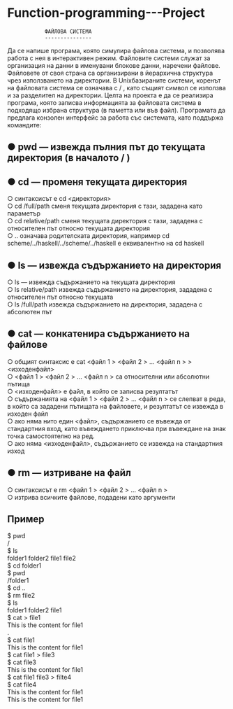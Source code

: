 # Function-programming---Project

                ФАЙЛОВА СИСТЕМА
                ---------------
Да се напише програма, която симулира файлова система, и позволява работа с нея в
интерактивен режим.
Файловите системи служат за организация на данни в именувани блокове данни,
наречени файлове. Файловете от своя страна са организирани в йерархична структура
чрез използването на директории. В Unixбазираните
системи, коренът на файловата система се означава с / , като същият символ се използва и за разделител на директории.
Целта на проекта е да се реализира програма, която записва информацията за
файловата система в подходящо избрана структура (в паметта или във файл).
Програмата да предлага конзолен интерфейс за работа със системата, като поддържа
командите:

● pwd — извежда пълния път до текущата директория (в началото / )
-----------------------------------------------------------------

● cd — променя текущата директория
-----------------------------------
○ синтаксисът е cd <директория>  
○ cd /full/path сменя текущата директория с тази, зададена като
параметър  
○ cd relative/path сменя текущата директория с тази, зададена с
относителен път относно текущата директория  
○ .. означава родителската директория, например cd
scheme/../haskell/../scheme/../haskell е еквивалентно на cd
haskell  

● ls — извежда съдържанието на директория
------------------------------------------
○ ls — извежда съдържанието на текущата директория  
○ ls relative/path извежда съдържанието на директория, зададена с  
относителен път относно текущата  
○ ls /full/path извежда съдържанието на директория, зададена с
абсолютен път  

● cat — конкатенира съдържанието на файлове
--------------------------------------------
○ общият синтаксис е cat <файл 1 > <файл 2 > … <файл n > > <изходенфайл>  
○ <файл 1 > <файл 2 > … <файл n > са относителни или абсолютни пътища  
○ <изходенфайл> е файл, в който се записва резултатът  
○ съдържанията на <файл 1 > <файл 2 > … <файл n > се слепват в реда, в който са
зададени пътищата на файловете, и резултатът се извежда в изходен файл  
○ ако няма нито един <файл>, съдържанието се въвежда от стандартния вход,
като въвеждането приключва при въвеждане на знак точка самостоятелно на
ред.  
○ ако няма <изходенфайл>,
съдържанието се извежда на стандартния изход  

● rm — изтриване на файл
--------------------------
○ синтаксисът е rm <файл 1 > <файл 2 > … <файл n >  
○ изтрива всичките файлове, подадени като аргументи  

Пример
------
$ pwd  
/  
$ ls  
folder1 folder2 file1 file2  
$ cd folder1  
$ pwd  
/folder1  
$ cd ..  
$ rm file2  
$ ls  
folder1 folder2 file1  
$ cat > file1  
This is the content for file1  
.  
$ cat file1  
This is the content for file1  
$ cat file1 > file3  
$ cat file3  
This is the content for file1  
$ cat file1 file3 > filte4  
$ cat file4  
This is the content for file1  
This is the content for file1  

